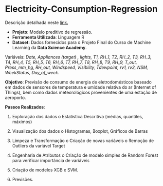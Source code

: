 # Electricity-Consumption-Regression

Descrição detalhada neste [link.](https://bit.ly/31iofz9)

- **Projeto**: Modelo preditivo de regressão.
- **Ferramenta Utilizada**: Linguagem R
- **Dataset**: Dados fornecidos para o Projeto Final do Curso de Machine Learning da **Data Science Academy**. 

Variáveis: *Date, Appliances (target) , lights, T1, RH_1, T2, RH_2, T3, RH_3, T4, RH_4, T5, RH_5, T6, RH_6, T7, RH_7, T8, RH_8, T9, RH_9, T_out, Press_mm_hg, RH_out, Windspeed, Visibility, Tdewpoint, rv1, rv2, NSM, WeekStatus, Day_of_week*.


**Objetivo**:
Previsão de consumo de energia de eletrodomésticos baseado em dados de sensores de temperatura e umidade relativa do ar (Internet of Things), bem como dados meteorológicos provenientes de uma estação de aeroporto.

**Passos Realizados**:
1. Exploração dos dados
  o Estatística Descritiva (médias, quantiles, máximos)
  
2. Visualização dos dados
  o Histogramas, Boxplot, Gráficos de Barras

3. Limpeza e Transformação
  o Criação de novas variáveis
  o Remoção de Outliers da variável Target
  
4. Engenharia de Atributos
  o Criação de modelo simples de Random Forest para verificar importância de variáveis
  
5. Criação de modelos XGB e SVM.

6. Previsões.
